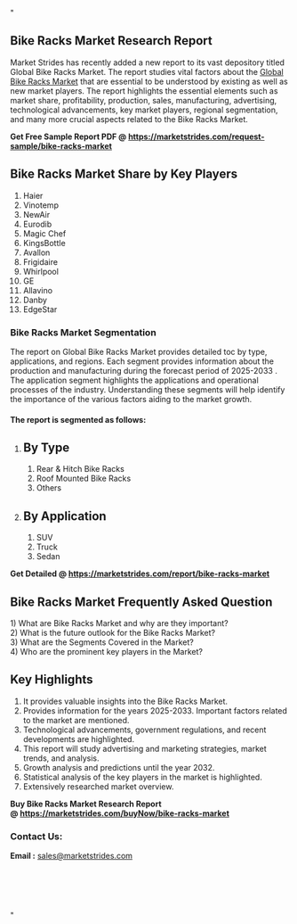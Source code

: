 <p>"</p>
<h2>Bike Racks Market Research Report</h2>
<p>Market Strides has recently added a new report to its vast depository titled Global Bike Racks Market. The report studies vital factors about the&nbsp;<a href="https://marketstrides.com/report/bike-racks-market">Global Bike Racks Market</a>&nbsp;that are essential to be understood by existing as well as new market players. The report highlights the essential elements such as market share, profitability, production, sales, manufacturing, advertising, technological advancements, key market players, regional segmentation, and many more crucial aspects related to the Bike Racks Market.</p>
<p><strong>Get Free Sample Report PDF @&nbsp;<a href="https://marketstrides.com/request-sample/bike-racks-market">https://marketstrides.com/request-sample/bike-racks-market</a></strong></p>
<h2><strong>Bike Racks Market Share by Key Players</strong></h2>
<ol>
<li>Haier</li>
<li>Vinotemp</li>
<li>NewAir</li>
<li>Eurodib</li>
<li>Magic Chef</li>
<li>KingsBottle</li>
<li>Avallon</li>
<li>Frigidaire</li>
<li>Whirlpool</li>
<li>GE</li>
<li>Allavino</li>
<li>Danby</li>
<li>EdgeStar</li>
</ol>
<h3><strong>Bike Racks Market Segmentation</strong></h3>
<p>The report on Global Bike Racks Market provides detailed toc by type, applications, and regions. Each segment provides information about the production and manufacturing during the forecast period of 2025-2033 . The application segment highlights the applications and operational processes of the industry. Understanding these segments will help identify the importance of the various factors aiding to the market growth.</p>
<h4>The report is segmented as follows:</h4>
<ol>
<li>
<h2>By Type</h2>
<ol>
<li>Rear &amp; Hitch Bike Racks</li>
<li>Roof Mounted Bike Racks</li>
<li>Others</li>
</ol>
</li>
<li>
<h2>By Application</h2>
<ol>
<li>SUV</li>
<li>Truck</li>
<li>Sedan</li>
</ol>
</li>
</ol>
<p><strong>Get Detailed @&nbsp;<a href="https://marketstrides.com/report/bike-racks-market">https://marketstrides.com/report/bike-racks-market</a></strong></p>
<h2 class=""><strong>Bike Racks Market Frequently Asked Question</strong></h2>
<div class="">1) What are&nbsp;Bike Racks Market and why are they important?
<div class="">
<div class="">2) What is the future outlook for the Bike Racks Market?</div>
</div>
</div>
<div class="">3) What are the Segments Covered in the Market?</div>
<div class="">4) Who are the prominent key players in the Market?</div>
<h2><strong>Key Highlights</strong></h2>
<div class="">
<ol>
<li>It provides valuable insights into the Bike Racks Market.</li>
<li>Provides information for the years 2025-2033. Important factors related to the market are mentioned.</li>
<li>Technological advancements, government regulations, and recent developments are highlighted.</li>
<li>This report will study advertising and marketing strategies, market trends, and analysis.</li>
<li>Growth analysis and predictions until the year 2032.</li>
<li>Statistical analysis of the key players in the market is highlighted.</li>
<li>Extensively researched market overview.</li>
</ol>
<p><strong>Buy Bike Racks Market Research Report @&nbsp;<a href="https://marketstrides.com/buyNow/bike-racks-market">https://marketstrides.com/buyNow/bike-racks-market</a></strong></p>
<h3>Contact Us:</h3>
<p><strong>Email :</strong> <a href="mailto:sales@marketstrides.com">sales@marketstrides.com</a></p>
</div>
<p>&nbsp;</p>
<h3>&nbsp;</h3>
<p>"</p>
